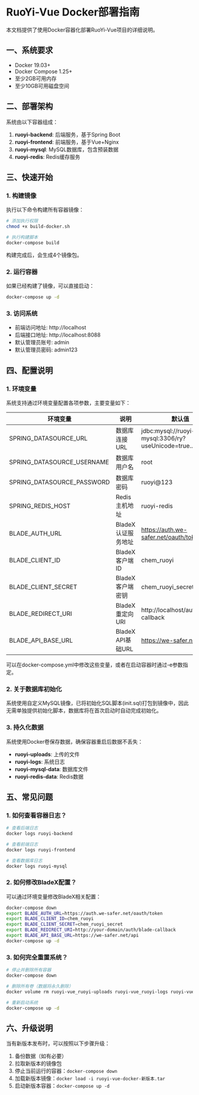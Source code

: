 # RuoYi-Vue Docker部署指南

本文档提供了使用Docker容器化部署RuoYi-Vue项目的详细说明。

## 一、系统要求

- Docker 19.03+
- Docker Compose 1.25+
- 至少2GB可用内存
- 至少10GB可用磁盘空间

## 二、部署架构

系统由以下容器组成：

1. **ruoyi-backend**: 后端服务，基于Spring Boot
2. **ruoyi-frontend**: 前端服务，基于Vue+Nginx
3. **ruoyi-mysql**: MySQL数据库，包含预装数据
4. **ruoyi-redis**: Redis缓存服务

## 三、快速开始

### 1. 构建镜像

执行以下命令构建所有容器镜像：

```bash
# 添加执行权限
chmod +x build-docker.sh

# 执行构建脚本
docker-compose build
```

构建完成后，会生成4个镜像包。

### 2. 运行容器

如果已经构建了镜像，可以直接启动：

```bash
docker-compose up -d
```


### 3. 访问系统

- 前端访问地址: http://localhost
- 后端接口地址: http://localhost:8088
- 默认管理员账号: admin
- 默认管理员密码: admin123

## 四、配置说明

### 1. 环境变量

系统支持通过环境变量配置各项参数，主要变量如下：

| 环境变量 | 说明 | 默认值 |
|---------|------|--------|
| SPRING_DATASOURCE_URL | 数据库连接URL | jdbc:mysql://ruoyi-mysql:3306/ry?useUnicode=true... |
| SPRING_DATASOURCE_USERNAME | 数据库用户名 | root |
| SPRING_DATASOURCE_PASSWORD | 数据库密码 | ruoyi@123 |
| SPRING_REDIS_HOST | Redis主机地址 | ruoyi-redis |
| BLADE_AUTH_URL | BladeX认证服务地址 | https://auth.we-safer.net/oauth/token |
| BLADE_CLIENT_ID | BladeX客户端ID | chem_ruoyi |
| BLADE_CLIENT_SECRET | BladeX客户端密钥 | chem_ruoyi_secret |
| BLADE_REDIRECT_URI | BladeX重定向URI | http://localhost/auth/blade-callback |
| BLADE_API_BASE_URL | BladeX API基础URL | https://we-safer.net/api |

可以在docker-compose.yml中修改这些变量，或者在启动容器时通过-e参数指定。

### 2. 关于数据库初始化

系统使用自定义MySQL镜像，已将初始化SQL脚本(init.sql)打包到镜像中，因此无需单独提供初始化脚本，数据库将在首次启动时自动完成初始化。

### 3. 持久化数据

系统使用Docker卷保存数据，确保容器重启后数据不丢失：

- **ruoyi-uploads**: 上传的文件
- **ruoyi-logs**: 系统日志
- **ruoyi-mysql-data**: 数据库文件
- **ruoyi-redis-data**: Redis数据

## 五、常见问题

### 1. 如何查看容器日志？

```bash
# 查看后端日志
docker logs ruoyi-backend

# 查看前端日志
docker logs ruoyi-frontend

# 查看数据库日志
docker logs ruoyi-mysql
```

### 2. 如何修改BladeX配置？

可以通过环境变量修改BladeX相关配置：

```bash
docker-compose down
export BLADE_AUTH_URL=https://auth.we-safer.net/oauth/token
export BLADE_CLIENT_ID=chem_ruoyi
export BLADE_CLIENT_SECRET=chem_ruoyi_secret
export BLADE_REDIRECT_URI=http://your-domain/auth/blade-callback
export BLADE_API_BASE_URL=https://we-safer.net/api
docker-compose up -d
```

### 3. 如何完全重置系统？

```bash
# 停止并删除所有容器
docker-compose down

# 删除所有卷（数据将永久删除）
docker volume rm ruoyi-vue_ruoyi-uploads ruoyi-vue_ruoyi-logs ruoyi-vue_ruoyi-mysql-data ruoyi-vue_ruoyi-redis-data

# 重新启动系统
docker-compose up -d
```

## 六、升级说明

当有新版本发布时，可以按照以下步骤升级：

1. 备份数据（如有必要）
2. 拉取新版本的镜像包
3. 停止当前运行的容器：`docker-compose down`
4. 加载新版本镜像：`docker load -i ruoyi-vue-docker-新版本.tar`
5. 启动新版本容器：`docker-compose up -d` 